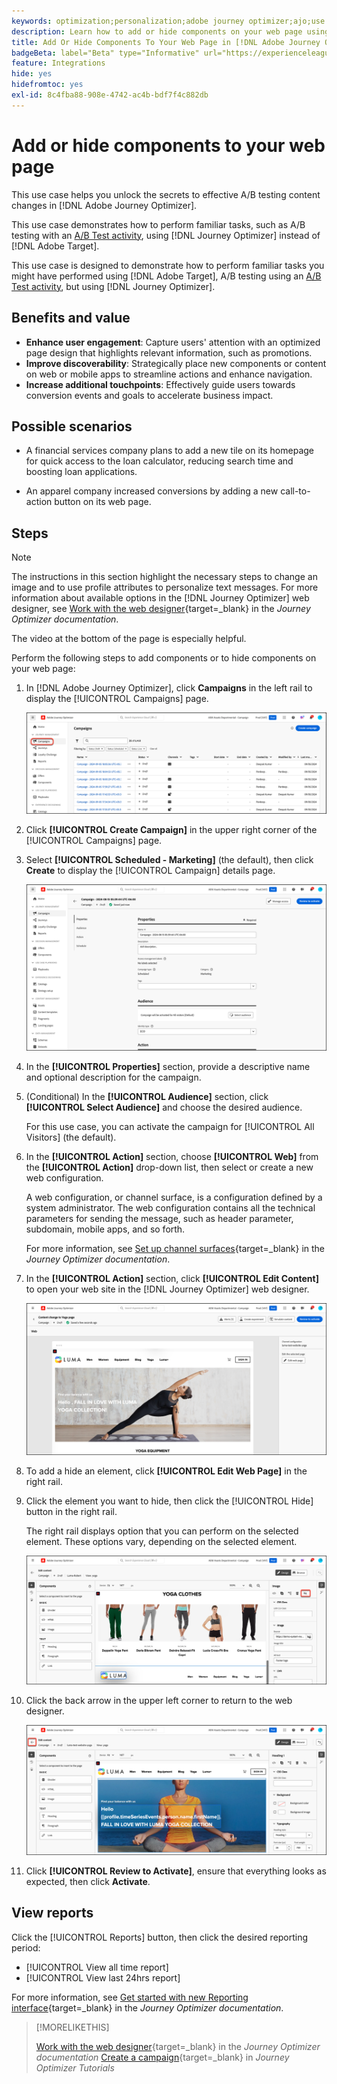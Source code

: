 ```yaml
---
keywords: optimization;personalization;adobe journey optimizer;ajo;use cases;scenarios;add content;hide content;add components;hide components
description: Learn how to add or hide components on your web page using [!DNL Adobe Journey Optimizer].
title: Add Or Hide Components To Your Web Page in [!DNL Adobe Journey Optimizer]
badgeBeta: label="Beta" type="Informative" url="https://experienceleague.adobe.com/docs/target/using/introduction/intro.html#beta newtab=true" tooltip="What are Beta features in [!DNL Adobe Target]."
feature: Integrations
hide: yes
hidefromtoc: yes
exl-id: 8c4fba88-908e-4742-ac4b-bdf7f4c882db
---
```

# Add or hide components to your web page

This use case helps you unlock the secrets to effective A/B testing content changes in [!DNL Adobe Journey Optimizer].

This use case demonstrates how to perform familiar tasks, such as A/B testing with an [A/B Test activity](/help/main/c-activities/t-test-ab/test-ab.md), using [!DNL Journey Optimizer] instead of [!DNL Adobe Target].

This use case is designed to demonstrate how to perform familiar tasks you might have performed using [!DNL Adobe Target], A/B testing using an [A/B Test activity](/help/main/c-activities/t-test-ab/test-ab.md), but using [!DNL Journey Optimizer].

## Benefits and value

* **Enhance user engagement**: Capture users' attention with an optimized page design that highlights relevant information, such as promotions.
* **Improve discoverability**: Strategically place new components or content on web or mobile apps to streamline actions and enhance navigation.
* **Increase additional touchpoints**: Effectively guide users towards conversion events and goals to accelerate business impact.

## Possible scenarios

* A financial services company plans to add a new tile on its homepage for quick access to the loan calculator, reducing search time and boosting loan applications.

* An apparel company increased conversions by adding a new call-to-action button on its web page.

## Steps

>[!NOTE]
>
>The instructions in this section highlight the necessary steps to change an image and to use profile attributes to personalize text messages. For more information about available options in the [!DNL Journey Optimizer] web designer, see [Work with the web designer](https://experienceleague.adobe.com/en/docs/journey-optimizer/using/channels/web/author-web-pages/web-visual-editor){target=_blank} in the *Journey Optimizer documentation*. 
>
>The video at the bottom of the page is especially helpful.

Perform the following steps to add components or to hide components on your web page:

1. In [!DNL Adobe Journey Optimizer], click **Campaigns** in the left rail to display the [!UICONTROL Campaigns] page.

   ![Adobe Journey Optimizer landing page with Campaigns tab highlighted.](/help/main/c-integrating-target-with-mac/ajo/assets/ajo-landing-page.png)

1. Click **[!UICONTROL Create Campaign]** in the upper right corner of the [!UICONTROL Campaigns] page.

1. Select **[!UICONTROL Scheduled - Marketing]** (the default), then click **Create** to display the [!UICONTROL Campaign] details page.

   ![Campaign details page in Adobe Journey Optimizer](/help/main/c-integrating-target-with-mac/ajo/assets/campaign-details.png)

1. In the **[!UICONTROL Properties]** section, provide a descriptive name and optional description for the campaign.

1. (Conditional) In the **[!UICONTROL Audience]** section, click **[!UICONTROL Select Audience]** and choose the desired audience.

   For this use case, you can activate the campaign for [!UICONTROL All Visitors] (the default).

1. In the **[!UICONTROL Action]** section, choose **[!UICONTROL Web]** from the **[!UICONTROL Action]** drop-down list, then select or create a new web configuration.

   A web configuration, or channel surface, is a configuration defined by a system administrator. The web configuration contains all the technical parameters for sending the message, such as header parameter, subdomain, mobile apps, and so forth.

   For more information, see [Set up channel surfaces](https://experienceleague.adobe.com/en/docs/journey-optimizer/using/configuration/channel-surfaces#set-up-channel-surfaces){target=_blank} in the *Journey Optimizer documentation*.

1. In the **[!UICONTROL Action]** section, click **[!UICONTROL Edit Content]** to open your web site in the [!DNL Journey Optimizer] web designer.

   ![Yoga landing page on the LUMA web site](/help/main/c-integrating-target-with-mac/ajo/assets/luma-yoga-landing.png)

1. To add a hide an element, click **[!UICONTROL Edit Web Page]** in the right rail.

1. Click the element you want to hide, then click the [!UICONTROL Hide] button in the right rail.

   The right rail displays option that you can perform on the selected element. These options vary, depending on the selected element.

   ![Hide element button](/help/main/c-integrating-target-with-mac/ajo/assets/hide-element.png)

1. Click the back arrow in the upper left corner to return to the web designer.

   ![Back arrow](/help/main/c-integrating-target-with-mac/ajo/assets/back-arrow.png)

1. Click **[!UICONTROL Review to Activate]**, ensure that everything looks as expected, then click **Activate**.

## View reports

Click the [!UICONTROL Reports] button, then click the desired reporting period:

* [!UICONTROL View all time report]
* [!UICONTROL View last 24hrs report]

For more information, see [Get started with new Reporting interface](https://experienceleague.adobe.com/en/docs/journey-optimizer/using/channel-report/report-gs-cja){target=_blank} in the *Journey Optimizer documentation*.

>[!MORELIKETHIS]
>
>[Work with the web designer](https://experienceleague.adobe.com/en/docs/journey-optimizer/using/channels/web/author-web-pages/web-visual-editor){target=_blank} in the *Journey Optimizer documentation*
>[Create a campaign](https://experienceleague.adobe.com/en/docs/journey-optimizer-learn/tutorials/create-campaigns/create-a-campaign){target=_blank} in *Journey Optimizer Tutorials*
